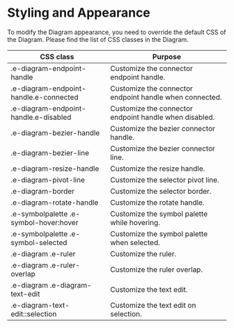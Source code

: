 # Styling and Appearance

To modify the Diagram appearance, you need to override the default CSS of the Diagram. Please find the list of CSS classes in the Diagram.

| CSS class | Purpose |
|-------|---------|
| .e-diagram-endpoint-handle | Customize the connector endpoint handle. |
| .e-diagram-endpoint-handle.e-connected | Customize the connector endpoint handle when connected. |
| .e-diagram-endpoint-handle.e-disabled | Customize the connector endpoint handle when disabled. |
| .e-diagram-bezier-handle | Customize the bezier connector handle. |
| .e-diagram-bezier-line | Customize the bezier connector line. |
| .e-diagram-resize-handle | Customize the resize handle. |
| .e-diagram-pivot-line | Customize the selector pivot line. |
| .e-diagram-border | Customize the selector border. |
| .e-diagram-rotate-handle | Customize the rotate handle. |
| .e-symbolpalette .e-symbol-hover:hover | Customize the symbol palette while hovering. |
| .e-symbolpalette .e-symbol-selected | Customize the symbol palette when selected. |
| .e-diagram .e-ruler | Customize the ruler. |
| .e-diagram .e-ruler-overlap | Customize the ruler overlap. |
| .e-diagram .e-diagram-text-edit | Customize the text edit. |
| .e-diagram-text-edit::selection | Customize the text edit on selection. |
